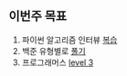 ## 이번주 목표

1. 파이썬 알고리즘 인터뷰 [복습](https://github.com/PARKINHYO/algorithm-interview-snippet/commits/master)
2. 백준 유형별로 [풀기](https://github.com/PARKINHYO/Algorithm/commits/master)
3. 프로그래머스 [level 3](https://user-images.githubusercontent.com/47745785/114292467-a73f9c80-9ac9-11eb-80fe-c1662b77360e.png)